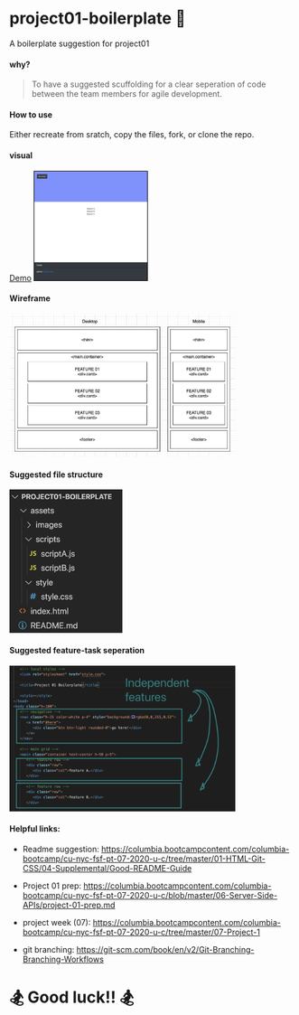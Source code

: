 # project01-boilerplate 🚀
A boilerplate suggestion for project01

#### why?

> To have a suggested scuffolding for a clear seperation of code between the team members for agile development.

#### How to use
Either recreate from sratch, copy the files, fork, or clone the repo.

#### visual
[Demo]()
<img src="assets/images/mockup.png" width="200" style="border:1px solid black">

#### Wireframe
<img src="assets/images/wireframe.jpg" width="400">

#### Suggested file structure
<img src="assets/images/file-structure.png" width="200">

#### Suggested feature-task seperation
<img src="assets/images/features.png" width="400">


#### Helpful links:
- Readme suggestion: https://columbia.bootcampcontent.com/columbia-bootcamp/cu-nyc-fsf-pt-07-2020-u-c/tree/master/01-HTML-Git-CSS/04-Supplemental/Good-README-Guide
- Project 01 prep: https://columbia.bootcampcontent.com/columbia-bootcamp/cu-nyc-fsf-pt-07-2020-u-c/blob/master/06-Server-Side-APIs/project-01-prep.md

- project week (07): https://columbia.bootcampcontent.com/columbia-bootcamp/cu-nyc-fsf-pt-07-2020-u-c/tree/master/07-Project-1

- git branching: https://git-scm.com/book/en/v2/Git-Branching-Branching-Workflows

# 🏂 Good luck!! 🏂
